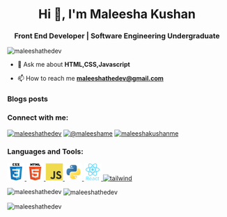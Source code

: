 <h1 align="center">Hi 👋, I'm Maleesha Kushan</h1>
<h3 align="center">Front End Developer | Software Engineering Undergraduate</h3>

<p align="left"> <img src="https://komarev.com/ghpvc/?username=maleeshathedev&label=Profile%20views&color=0e75b6&style=flat" alt="maleeshathedev" /> </p>


- 💬 Ask me about **HTML,CSS,Javascript**

- 📫 How to reach me **maleeshathedev@gmail.com**

### Blogs posts
<!-- BLOG-POST-LIST:START -->
<!-- BLOG-POST-LIST:END -->

<h3 align="left">Connect with me:</h3>
<p align="left">
<a href="https://dev.to/maleeshathedev" target="blank"><img align="center" src="https://raw.githubusercontent.com/rahuldkjain/github-profile-readme-generator/master/src/images/icons/Social/devto.svg" alt="maleeshathedev" height="30" width="40" /></a>
<a href="https://medium.com/@maleeshame" target="blank"><img align="center" src="https://raw.githubusercontent.com/rahuldkjain/github-profile-readme-generator/master/src/images/icons/Social/medium.svg" alt="@maleeshame" height="30" width="40" /></a>
<a href="https://www.hackerrank.com/maleeshakushanme" target="blank"><img align="center" src="https://raw.githubusercontent.com/rahuldkjain/github-profile-readme-generator/master/src/images/icons/Social/hackerrank.svg" alt="maleeshakushanme" height="30" width="40" /></a>
</p>

<h3 align="left">Languages and Tools:</h3>
<p align="left"> <a href="https://www.w3schools.com/css/" target="_blank" rel="noreferrer"> <img src="https://raw.githubusercontent.com/devicons/devicon/master/icons/css3/css3-original-wordmark.svg" alt="css3" width="40" height="40"/> </a> <a href="https://www.w3.org/html/" target="_blank" rel="noreferrer"> <img src="https://raw.githubusercontent.com/devicons/devicon/master/icons/html5/html5-original-wordmark.svg" alt="html5" width="40" height="40"/> </a> <a href="https://developer.mozilla.org/en-US/docs/Web/JavaScript" target="_blank" rel="noreferrer"> <img src="https://raw.githubusercontent.com/devicons/devicon/master/icons/javascript/javascript-original.svg" alt="javascript" width="40" height="40"/> </a> <a href="https://www.python.org" target="_blank" rel="noreferrer"> <img src="https://raw.githubusercontent.com/devicons/devicon/master/icons/python/python-original.svg" alt="python" width="40" height="40"/> </a> <a href="https://reactjs.org/" target="_blank" rel="noreferrer"> <img src="https://raw.githubusercontent.com/devicons/devicon/master/icons/react/react-original-wordmark.svg" alt="react" width="40" height="40"/> </a> <a href="https://tailwindcss.com/" target="_blank" rel="noreferrer"> <img src="https://www.vectorlogo.zone/logos/tailwindcss/tailwindcss-icon.svg" alt="tailwind" width="40" height="40"/> </a> </p>

<p><img align="left" src="https://github-readme-stats.vercel.app/api/top-langs?username=maleeshathedev&show_icons=true&locale=en&layout=compact" alt="maleeshathedev" /></p>

<p>&nbsp;<img align="center" src="https://github-readme-stats.vercel.app/api?username=maleeshathedev&show_icons=true&locale=en" alt="maleeshathedev" /></p>

<p><img align="center" src="https://github-readme-streak-stats.herokuapp.com/?user=maleeshathedev&theme=dark" alt="maleeshathedev" /></p>
